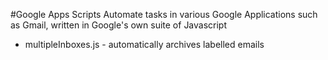 #Google Apps Scripts
Automate tasks in various Google Applications such as Gmail, written in Google's own suite of Javascript

* multipleInboxes.js - automatically archives labelled emails
